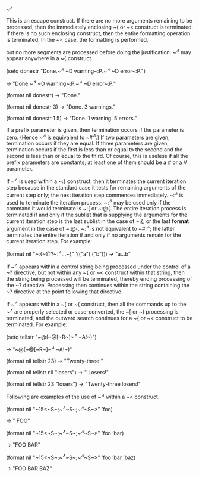  



&#126;<i><sup>∧</sup></i> 



This is an escape construct. If there are no more arguments remaining to be processed, then the immediately enclosing &#126;\{ or &#126;&lt; construct is terminated. If there is no such enclosing construct, then the entire formatting operation is terminated. In the &#126;&lt; case, the formatting is performed, 



but no more segments are processed before doing the justification. &#126;<i><sup>∧</sup></i> may appear anywhere in a &#126;\{ construct. 



(setq donestr "Done.&#126;<i><sup>∧</sup></i> &#126;D warning&#126;:P.&#126;<i><sup>∧</sup></i> &#126;D error&#126;:P.") 



<i>→</i> "Done.&#126;<i><sup>∧</sup></i> &#126;D warning&#126;:P.&#126;<i><sup>∧</sup></i> &#126;D error&#126;:P." 



(format nil donestr) → "Done." 



(format nil donestr 3) → "Done. 3 warnings." 



(format nil donestr 1 5) → "Done. 1 warning. 5 errors." 



If a prefix parameter is given, then termination occurs if the parameter is zero. (Hence &#126;<i><sup>∧</sup></i> is equivalent to &#126;#<i><sup>∧</sup></i>.) If two parameters are given, termination occurs if they are equal. If three parameters are given, termination occurs if the first is less than or equal to the second and the second is less than or equal to the third. Of course, this is useless if all the prefix parameters are constants; at least one of them should be a # or a V parameter. 



If &#126;<i><sup>∧</sup></i> is used within a &#126;:\{ construct, then it terminates the current iteration step because in the standard case it tests for remaining arguments of the current step only; the next iteration step commences immediately. &#126;:<i><sup>∧</sup></i> is used to terminate the iteration process. &#126;:<i><sup>∧</sup></i> may be used only if the command it would terminate is &#126;:\{ or &#126;:@\{. The entire iteration process is terminated if and only if the sublist that is supplying the arguments for the current iteration step is the last sublist in the case of &#126;:\{, or the last <b>format</b> argument in the case of &#126;:@\{. &#126;:<i><sup>∧</sup></i> is not equivalent to &#126;#:<i><sup>∧</sup></i>; the latter terminates the entire iteration if and only if no arguments remain for the current iteration step. For example: 



(format nil "&#126;:\{&#126;@?&#126;:<i><sup>∧</sup></i>...&#126;\}" ’(("a") ("b"))) <i>→</i> "a...b" 



If &#126;<i><sup>∧</sup></i> appears within a control string being processed under the control of a &#126;? directive, but not within any &#126;\{ or &#126;&lt; construct within that string, then the string being processed will be terminated, thereby ending processing of the &#126;? directive. Processing then continues within the string containing the &#126;? directive at the point following that directive. 







 



 



If &#126;<i><sup>∧</sup></i> appears within a &#126;[ or &#126;( construct, then all the commands up to the &#126;<i><sup>∧</sup></i> are properly selected or case-converted, the &#126;[ or &#126;( processing is terminated, and the outward search continues for a &#126;\{ or &#126;&lt; construct to be terminated. For example: 



(setq tellstr "&#126;@(&#126;@[&#126;R&#126;]&#126;<i><sup>∧</sup></i> &#126;A!&#126;)") 



<i>→</i> "&#126;@(&#126;@[&#126;R&#126;]&#126;<i><sup>∧</sup></i> &#126;A!&#126;)" 



(format nil tellstr 23) → "Twenty-three!" 



(format nil tellstr nil "losers") → " Losers!" 



(format nil tellstr 23 "losers") → "Twenty-three losers!" 



Following are examples of the use of &#126;<i><sup>∧</sup></i> within a &#126;&lt; construct. 



(format nil "&#126;15&lt;&#126;S&#126;;&#126;<i><sup>∧</sup></i>&#126;S&#126;;&#126;<i><sup>∧</sup></i>&#126;S&#126;&gt;" ’foo) 



→ " FOO" 



(format nil "&#126;15&lt;&#126;S&#126;;&#126;<i><sup>∧</sup></i>&#126;S&#126;;&#126;<i><sup>∧</sup></i>&#126;S&#126;&gt;" ’foo ’bar) 



→ "FOO BAR" 



(format nil "&#126;15&lt;&#126;S&#126;;&#126;<i><sup>∧</sup></i>&#126;S&#126;;&#126;<i><sup>∧</sup></i>&#126;S&#126;&gt;" ’foo ’bar ’baz) 



→ "FOO BAR BAZ" 



